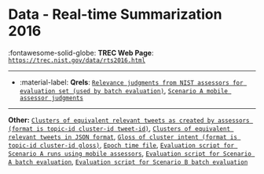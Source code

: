 # Data - Real-time Summarization 2016 

:fontawesome-solid-globe: **TREC Web Page**: [`https://trec.nist.gov/data/rts2016.html`](https://trec.nist.gov/data/rts2016.html)

---

- :material-label: **Qrels**: [`Relevance judgments from NIST assessors for evaluation set (used by batch evaluation)`](https://trec.nist.gov/data/rts/rts2016-qrels.txt), [`Scenario A mobile assessor judgments`](https://trec.nist.gov/data/rts/rts2016-mobileA-qrels.txt)


---

**Other:** [`Clusters of equivalent relevant tweets as created by assessors (format is topic-id cluster-id tweet-id)`](https://trec.nist.gov/data/rts/rts2016-clusters.txt), [`Clusters of equivalent relevant tweets in JSON format`](https://trec.nist.gov/data/rts/rts2016-batch-clusters.json), [`Gloss of cluster intent (format is topic-id cluster-id gloss)`](https://trec.nist.gov/data/rts/rts2016-glosses.txt), [`Epoch time file`](https://trec.nist.gov/data/rts/rts2016-batch-tweets2dayepoch.txt), [`Evaluation script for Scenario A runs using mobile assessors`](https://trec.nist.gov/data/rts/rts2016-mobileA-eval.py), [`Evaluation script for Scenario A batch evaluation`](https://trec.nist.gov/data/rts/rts2016-batchA-eval.py), [`Evaluation script for Scenario B batch evaluation`](https://trec.nist.gov/data/rts/rts2016-batchB-eval.py)
